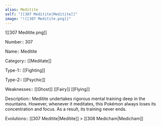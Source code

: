 ```yaml
---
alias: Meditite
self: "[[307 Meditite|Meditite]]"
image: "![[307 Meditite.png]]"
---
```


![[307 Meditite.png]]


Number:: 307

Name:: Meditite

Category:: [[Meditate]]

Type-1:: [[Fighting]]

Type-2:: [[Psychic]]

Weaknesses:: [[Ghost]] [[Fairy]] [[Flying]]

Description:: Meditite undertakes rigorous mental training deep in the mountains. However, whenever it meditates, this Pokémon always loses its concentration and focus. As a result, its training never ends.

Evolutions:: [[307 Meditite|Meditite]] > [[308 Medicham|Medicham]]